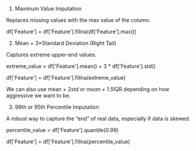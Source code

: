 1. Maximum Value Imputation

Replaces missing values with the max value of the column.

df['Feature'] = df['Feature'].fillna(df['Feature'].max())

2. Mean + 3×Standard Deviation (Right Tail)

Captures extreme upper-end values.

extreme_value = df['Feature'].mean() + 3 * df['Feature'].std()

df['Feature'] = df['Feature'].fillna(extreme_value)

We can also use mean + 2*std or mean + 1.5*IQR depending on how aggressive we want to be.

3. 99th or 95th Percentile Imputation

A robust way to capture the “end” of real data, especially if data is skewed.

percentile_value = df['Feature'].quantile(0.99)

df['Feature'] = df['Feature'].fillna(percentile_value)

